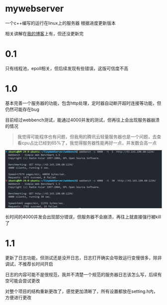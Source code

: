 # mywebserver

 一个c++编写的运行在linux上的服务器
根据进度更新版本

相关讲解在[我的博客](https://waterkin.top/categories/webserver/)上有，但还没更新完

# 0.1

只有线程池，epoll相关，但后续发现有些错误，这版可信度不高

# 1.0

基本完善一个服务器的功能，包含http处理，定时器自动断开超时连接等功能，但仍然可能存在bug

目前经过webbench测试，能通过4000并发的测试，但再往上会出现服务器崩溃的情况

> 我觉得可能程序也有问题，但我用的腾讯云轻量服务器也是一个问题，去查看cpu占比已经到65%了，我觉得服务器性能再好一点，并发数会高一点

![1683469050715](image/README/1683469050715.png)

长时间的4000并发会出现部分错误，但服务器不会崩溃，再往上就直接强行被kill了

# 1.1

更新了日志功能，但测试还是没开日志，日志打开确实会导致运行变慢很多，除非调试，不推荐长时间开启

日志的内容可能不是很规范，我并不清楚一个规范的服务器日志该怎么写，后续有空可能会尝试更改

对整个项目的结构重新更改了，感觉更加清晰了，所有设置都放在setting.h内，方便进行更改
